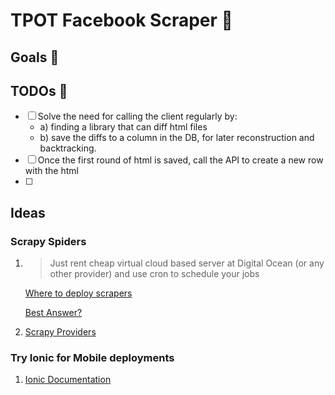 # TPOT Facebook Scraper :camel:

## Goals :calendar:


## TODOs :8ball:

- [ ] Solve the need for calling the client regularly by:
	- a) finding a library that can diff html files
	- b) save the diffs to a column in the DB, for later reconstruction and backtracking.
- [ ] Once the first round of html is saved, call the API to create a new row with the html
- [ ] 


## Ideas

### Scrapy Spiders

1. > Just rent cheap virtual cloud based server at Digital Ocean (or any other provider) and use cron to schedule your jobs
    
	[Where to deploy scrapers](https://www.quora.com/Where-do-I-deploy-my-scrapers-so-that-theyll-be-executed-regularly)

	[Best Answer?](https://qr.ae/prA1p1)

2. [Scrapy Providers](https://www.scrapehero.com/web-scraping-cloud-providers/)


### Try Ionic for Mobile deployments

1. [Ionic Documentation](https://ionicframework.com/docs/)

